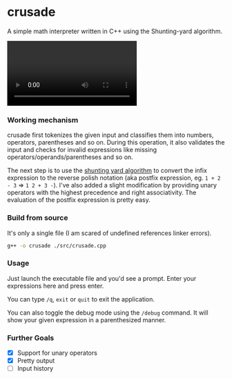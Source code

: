 # crusade

A simple math interpreter written in C++ using the Shunting-yard algorithm.

<video controls src="assets/demo.mp4" title="Crusade Demo"></video>

### Working mechanism

crusade first tokenizes the given input and classifies them into numbers, operators, parentheses and so on. During this operation, it also validates the input and checks for invalid expressions like missing operators/operands/parentheses and so on.

The next step is to use the [shunting yard algorithm](https://en.wikipedia.org/wiki/Shunting_yard_algorithm) to convert the infix expression to the reverse polish notation (aka postfix expression, eg. `1 + 2 - 3` => `1 2 + 3 -`). I've also added a slight modification by providing unary operators with the highest precedence and right associativity. The evaluation of the postfix expression is pretty easy.


### Build from source

It's only a single file (I am scared of undefined references linker errors).

```sh
g++ -o crusade ./src/crusade.cpp
```

### Usage

Just launch the executable file and you'd see a prompt. Enter your expressions here and press enter.

You can type `/q`, `exit` or `quit` to exit the application.

You can also toggle the debug mode using the `/debug` command. It will show your given expression in a parenthesized manner. 


### Further Goals

- [x] Support for unary operators
- [x] Pretty output
- [ ] Input history